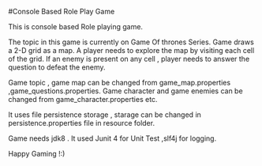 #Console Based Role Play Game

This is console based Role playing game.

The topic in this game is currently on Game Of thrones Series. Game draws a 2-D grid as a map. 
A player needs to explore the map by visiting each cell of the grid. 
If an enemy is present on any cell , player needs to answer the question to defeat the enemy.

Game topic , game map can be changed from game_map.properties ,game_questions.properties. Game character and game enemies can be changed from game_character.properties etc.

It uses file persistence storage , starage can be changed in persistence.properties file in resource folder.

Game needs jdk8 . It used Junit 4  for Unit Test ,slf4j for logging.


Happy Gaming !:)


